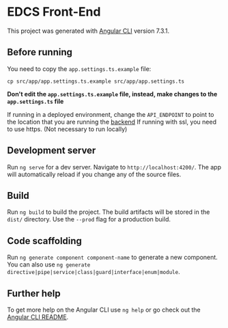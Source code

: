 # EDCS Front-End

This project was generated with [Angular CLI](https://github.com/angular/angular-cli) version 7.3.1.

## Before running
You need to copy the `app.settings.ts.example` file:
```
cp src/app/app.settings.ts.example src/app/app.settings.ts
```
__Don't edit the `app.settings.ts.example` file, instead, make changes to the `app.settings.ts` file__

If running in a deployed environment, change the `API_ENDPOINT` to point to the location that you are running the [backend](https://github.com/Jss7268/KGCOESeniorProjectAPI)
If running with ssl, you need to use https. (Not necessary to run locally)

## Development server

Run `ng serve` for a dev server. Navigate to `http://localhost:4200/`. The app will automatically reload if you change any of the source files.

## Build

Run `ng build` to build the project. The build artifacts will be stored in the `dist/` directory. Use the `--prod` flag for a production build.

## Code scaffolding

Run `ng generate component component-name` to generate a new component. You can also use `ng generate directive|pipe|service|class|guard|interface|enum|module`.

## Further help

To get more help on the Angular CLI use `ng help` or go check out the [Angular CLI README](https://github.com/angular/angular-cli/blob/master/README.md).
